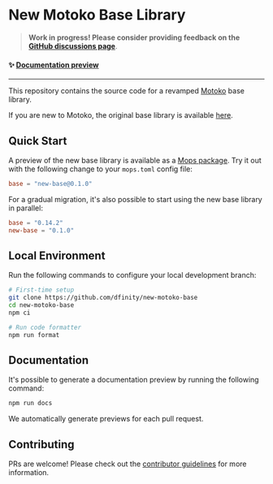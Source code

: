 # New Motoko Base Library

> **Work in progress! Please consider providing feedback on the [GitHub discussions page](https://github.com/dfinity/new-motoko-base/discussions)**. 

#### ✨ [Documentation preview](https://dfinity.github.io/new-motoko-base)

---

This repository contains the source code for a revamped [Motoko](https://github.com/dfinity/motoko) base library. 

If you are new to Motoko, the original base library is available [here](https://github.com/dfinity/motoko-base).

## Quick Start

A preview of the new base library is available as a [Mops package](https://mops.one/new-base).
Try it out with the following change to your `mops.toml` config file:

```toml
base = "new-base@0.1.0"
```

For a gradual migration, it's also possible to start using the new base library in parallel:

```toml
base = "0.14.2"
new-base = "0.1.0"
```

## Local Environment

Run the following commands to configure your local development branch:

```sh
# First-time setup
git clone https://github.com/dfinity/new-motoko-base
cd new-motoko-base
npm ci

# Run code formatter
npm run format
```

## Documentation

It's possible to generate a documentation preview by running the following command:

```sh
npm run docs
```

We automatically generate previews for each pull request.

## Contributing

PRs are welcome! Please check out the [contributor guidelines](.github/CONTRIBUTING.md) for more information.
